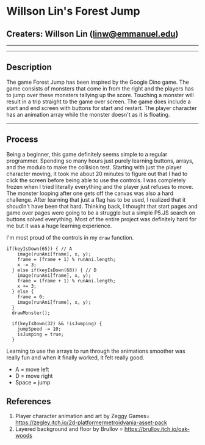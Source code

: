 # Willson Lin's Forest Jump
Creaters: Willson Lin (linw@emmanuel.edu)
--
___
___
## Description
The game Forest Jump has been inspired by the Google Dino game. The game consists of monsters that come in from the right and the players has to jump over these monsters tallying up the score. Touching a monster will result in a trip straight to the game over screen. The game does include a start and end screen with buttons for start and restart. The player character has an animation array while the monster doesn't as it is floating.

---
## Process 
Being a beginner, this game definitely seems simple to a regular programmer. Spending so many hours just purely learning buttons, arrays, and the modulo to make the collision test. Starting with just the player character moving, it took me about 20 minutes to figure out that I had to click the screen before being able to use the controls. I was completely frozen when I tried literally everything and the player just refuses to move. The monster looping after one gets off the canvas was also a hard challenge. After learning that just a flag has to be used, I realized that it shoudln't have been that hard. Thinking back, I thought that start pages and game over pages were going to be a struggle but a simple P5.JS search on buttons solved everything. Most of the entire project was definitely hard for me but it was a huge learning experience. 


I'm most proud of the controls in my `draw` function. 
```
if(keyIsDown(65)) { // A
    image(runAni[frame], x, y);
    frame = (frame + 1) % runAni.length;
    x -= 3;
  } else if(keyIsDown(68)) { // D
    image(runAni[frame], x, y);
    frame = (frame + 1) % runAni.length;
    x += 3;
  } else {
    frame = 0;
    image(runAni[frame], x, y);
  }
  drawMonster();

  if(keyIsDown(32) && !isJumping) {
    jumpSpeed -= 10;
    isJumping = true;
  }
```
Learning to use the arrays to run through the animations smoother was really fun and when it finally worked, it felt really good. 

- A = move left
- D = move right
- Space = jump
## References
1. Player character animation and art by Zeggy Games= https://zegley.itch.io/2d-platformermetroidvania-asset-pack
2. Layered background and floor by Brullov = https://brullov.itch.io/oak-woods

